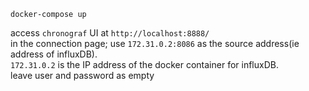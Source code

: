 `docker-compose up`    

access `chronograf` UI at `http://localhost:8888/`  
in the connection page; 
use `172.31.0.2:8086` as the source address(ie address of influxDB).  
`172.31.0.2` is the IP address of the docker container for influxDB.   
leave user and password as empty

